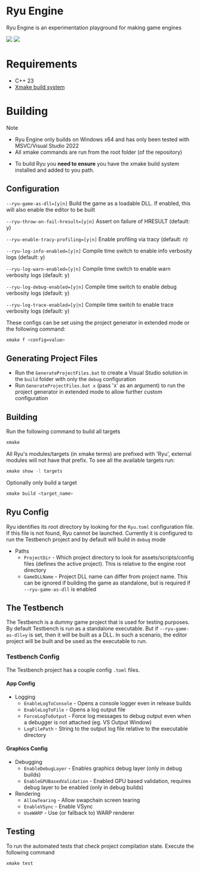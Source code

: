 # Ryu Engine

Ryu Engine is an experimentation playground for making game engines<br>

[![](https://tokei.rs/b1/github/ArnavMehta3000/Ryu?category=lines)](https://github.com/ArnavMehta3000/Ryu)
[![](https://tokei.rs/b1/github/ArnavMehta3000/Ryu?category=code)](https://github.com/ArnavMehta3000/Ryu)

# Requirements

- C++ 23
- [Xmake build system](https://xmake.io/)

# Building

> [!NOTE]
> - Ryu Engine only builds on Windows x64 and has only been tested with MSVC/Visual Studio 2022
> - All xmake commands are run from the root folder (of the repository)

- To build Ryu you **need to ensure** you have the xmake build system installed and added to you path.

## Configuration

`--ryu-game-as-dll=[y|n]` Build the game as a loadable DLL. If enabled, this will also enable the editor to be built

`--ryu-throw-on-fail-hresult=[y|n]` Assert on failure of HRESULT (default: y)

`--ryu-enable-tracy-profiling=[y|n]` Enable profiling via tracy (default: n)

`--ryu-log-info-enabled=[y|n]` Compile time switch to enable info verbosity logs (default: y)

`--ryu-log-warn-enabled=[y|n]` Compile time switch to enable warn verbosity logs (default: y)

`--ryu-log-debug-enabled=[y|n]` Compile time switch to enable debug verbosity logs (default: y)

`--ryu-log-trace-enabled=[y|n]` Compile time switch to enable trace verbosity logs (default: y)

These configs can be set using the project generator in extended mode or the following command:

```bash
xmake f <config=value>
```

## Generating Project Files

- Run the `GenerateProjectFiles.bat` to create a Visual Studio solution in the `build` folder with only the `debug` configuration
- Run `GenerateProjectFiles.bat x` (pass 'x' as an argument) to run the project generator in extended mode to allow further custom configuration

## Building

Run the following command to build all targets

```bash
xmake
```

All Ryu's modules/targets (in xmake terms) are prefixed with 'Ryu', external modules will not have that prefix. To see all the available targets run:

```bash
xmake show -l targets
```

Optionally only build a target

```bash
xmake build <target_name>
```

## Ryu Config

Ryu identifies its root directory by looking for the `Ryu.toml` configuration file. If this file is not found, Ryu cannot be launched. Currently it is configured to run the Testbench project and by default will build in `debug` mode

- Paths
	- `ProjectDir` - Which project directory to look for assets/scripts/config files (defines the active project). This is relative to the engine root directory
	- `GameDLLName` - Project DLL name can differ from project name. This can be ignored if building the game as standalone, but is required if `--ryu-game-as-dll` is enabled

## The Testbench

The Testbench is a dummy game project that is used for testing purposes. By default Testbench is run as a standalone executable. But if `--ryu-game-as-dll=y` is set, then it will be built as a DLL. In such a scenario, the editor project will be built and be used as the executable to run.

### Testbench Config

The Testbench project has a couple config `.toml` files.

#### App Config

- Logging
	- `EnableLogToConsole` - Opens a console logger even in release builds
	- `EnableLogToFile` - Opens a log output file
	- `ForceLogToOutput` - Force log messages to debug output even when a debugger is not attached (eg. VS Output Window)
	- `LogFilePath` - String to the output log file relative to the executable directory

#### Graphics Config

- Debugging
	- `EnableDebugLayer` - Enables graphics debug layer (only in debug builds)
	- `EnableGPUBasedValidation` - Enabled GPU based validation, requires debug layer to be enabled (only in debug builds)
- Rendering
	- `AllowTearing` - Allow swapchain screen tearing
	- `EnableVSync` - Enable VSync
	- `UseWARP` - Use (or fallback to) WARP renderer

## Testing

To run the automated tests that check project compilation state. Execute the following command

```bash
xmake test
```
